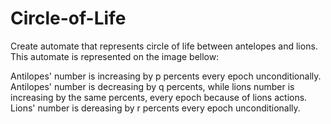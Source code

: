 # Circle-of-Life

Create automate that represents circle of life between antelopes and lions. This automate is represented on the image bellow:


Antilopes' number is increasing by p percents every epoch unconditionally.
Antilopes' number is decreasing by q percents, while lions number is increasing by the same percents, every epoch because of lions actions.
Lions' number is dereasing by r percents every epoch unconditionally.